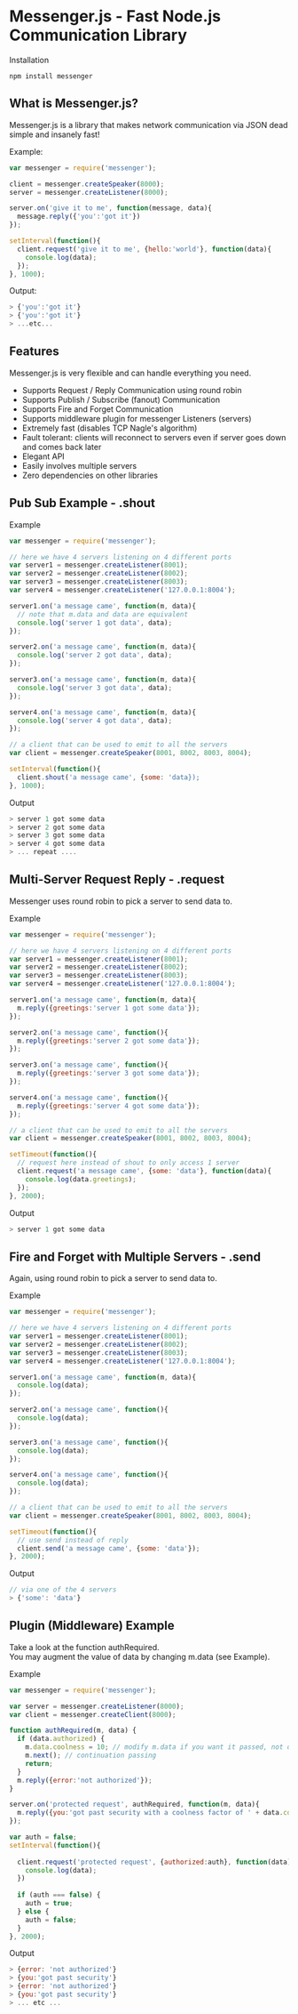 Messenger.js - Fast Node.js Communication Library
============
Installation

    npm install messenger

What is Messenger.js?
------------------
Messenger.js is a library that makes network communication via JSON dead simple and insanely fast!

Example:

```javascript
var messenger = require('messenger');

client = messenger.createSpeaker(8000);
server = messenger.createListener(8000);

server.on('give it to me', function(message, data){
  message.reply({'you':'got it'})
});

setInterval(function(){
  client.request('give it to me', {hello:'world'}, function(data){
    console.log(data);
  });
}, 1000);
```

Output:

```javascript
> {'you':'got it'}
> {'you':'got it'}
> ...etc...
```

Features
--------
Messenger.js is very flexible and can handle everything you need.

- Supports Request / Reply Communication using round robin
- Supports Publish / Subscribe (fanout) Communication
- Supports Fire and Forget Communication
- Supports middleware plugin for messenger Listeners (servers)
- Extremely fast (disables TCP Nagle's algorithm)
- Fault tolerant: clients will reconnect to servers even if server goes down and comes back later
- Elegant API
- Easily involves multiple servers
- Zero dependencies on other libraries

Pub Sub Example - .shout
-------------

Example

```javascript
var messenger = require('messenger');

// here we have 4 servers listening on 4 different ports
var server1 = messenger.createListener(8001);
var server2 = messenger.createListener(8002);
var server3 = messenger.createListener(8003);
var server4 = messenger.createListener('127.0.0.1:8004');

server1.on('a message came', function(m, data){
  // note that m.data and data are equivalent
  console.log('server 1 got data', data);
});

server2.on('a message came', function(m, data){
  console.log('server 2 got data', data);
});

server3.on('a message came', function(m, data){
  console.log('server 3 got data', data);
});

server4.on('a message came', function(m, data){
  console.log('server 4 got data', data);
});

// a client that can be used to emit to all the servers
var client = messenger.createSpeaker(8001, 8002, 8003, 8004);

setInterval(function(){
  client.shout('a message came', {some: 'data});
}, 1000);
```

Output

```javascript
> server 1 got some data
> server 2 got some data
> server 3 got some data
> server 4 got some data
> ... repeat ....
```

Multi-Server Request Reply - .request
-------------
Messenger uses round robin to pick a server to send data to.

Example

```javascript
var messenger = require('messenger');

// here we have 4 servers listening on 4 different ports
var server1 = messenger.createListener(8001);
var server2 = messenger.createListener(8002);
var server3 = messenger.createListener(8003);
var server4 = messenger.createListener('127.0.0.1:8004');

server1.on('a message came', function(m, data){
  m.reply({greetings:'server 1 got some data'});
});

server2.on('a message came', function(){
  m.reply({greetings:'server 2 got some data'});
});

server3.on('a message came', function(){
  m.reply({greetings:'server 3 got some data'});
});

server4.on('a message came', function(){
  m.reply({greetings:'server 4 got some data'});
});

// a client that can be used to emit to all the servers
var client = messenger.createSpeaker(8001, 8002, 8003, 8004);

setTimeout(function(){
  // request here instead of shout to only access 1 server
  client.request('a message came', {some: 'data'}, function(data){
    console.log(data.greetings);
  });
}, 2000);
```

Output

```javascript
> server 1 got some data
```    

Fire and Forget with Multiple Servers - .send
-------------
Again, using round robin to pick a server to send data to.

Example

```javascript
var messenger = require('messenger');

// here we have 4 servers listening on 4 different ports
var server1 = messenger.createListener(8001);
var server2 = messenger.createListener(8002);
var server3 = messenger.createListener(8003);
var server4 = messenger.createListener('127.0.0.1:8004');

server1.on('a message came', function(m, data){
  console.log(data);
});

server2.on('a message came', function(){
  console.log(data);
});

server3.on('a message came', function(){
  console.log(data);
});

server4.on('a message came', function(){
  console.log(data);
});

// a client that can be used to emit to all the servers
var client = messenger.createSpeaker(8001, 8002, 8003, 8004);

setTimeout(function(){
  // use send instead of reply
  client.send('a message came', {some: 'data'});
}, 2000);
```

Output

```javascript
// via one of the 4 servers
> {'some': 'data'} 
```
 
Plugin (Middleware) Example
-------------
Take a look at the function authRequired.  
You may augment the value of data by changing m.data (see Example).

Example

```javascript
var messenger = require('messenger');

var server = messenger.createListener(8000);
var client = messenger.createClient(8000);

function authRequired(m, data) {
  if (data.authorized) {
    m.data.coolness = 10; // modify m.data if you want it passed, not data
    m.next(); // continuation passing
    return;
  }
  m.reply({error:'not authorized'});
}

server.on('protected request', authRequired, function(m, data){
  m.reply({you:'got past security with a coolness factor of ' + data.coolness})
});

var auth = false;
setInterval(function(){
  
  client.request('protected request', {authorized:auth}, function(data){
    console.log(data);
  })
  
  if (auth === false) {
    auth = true;
  } else {
    auth = false;
  }
}, 2000);
```

Output

```javascript    
> {error: 'not authorized'}
> {you:'got past security'}
> {error: 'not authorized'}
> {you:'got past security'}
> ... etc ...
```